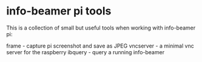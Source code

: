 info-beamer pi tools
====================

This is a collection of small but useful tools when
working with info-beamer pi:

  frame     - capture pi screenshot and save as JPEG
  vncserver - a minimal vnc server for the raspberry
  ibquery   - query a running info-beamer

